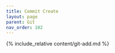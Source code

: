 ```yaml
---
title: Commit Create
layout: page
parent: Git
nav_order: 102
---
```

{% include_relative content/git-add.md %}